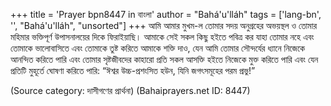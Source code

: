 +++
title = 'Prayer bpn8447 in বাংলা'
author = "Bahá'u'lláh"
tags = ['lang-bn', '', "Bahá'u'lláh", "unsorted"]
+++
আমি আমার মুখম-ল তোমার সদয় অনুগ্রহের অভয়স্থল ও তোমার মহিমার ভক্তিপূর্ণ উপাসনালয়ের দিকে ফিরাইয়াছি। আমাকে সেই সকল কিছু হইতে পবিত্র কর যাহা তোমার নহে এবং তোমাকে ভালোবাসিতে এবং তোমাকে তুষ্ট করিতে আমাকে শক্তি দাও, যেন আমি তোমার সৌন্দর্যের ধ্যানে নিজেকে আনন্দিত করিতে পারি এবং তোমার সৃষ্টজীবদের কাহারো প্রতি সকল আসক্তি হইতে নিজেকে মুক্ত করিতে পারি এবং যেন প্রতিটি মুহূর্তে ঘোষণা করিতে পারি: “ঈশ্বর উচ্চ-প্রশংসিত হউন, যিনি জগৎসমূহের পরম প্রভু!”

(Source category: দাসীগণের প্রার্থনা)
(Bahaiprayers.net ID: 8447)
